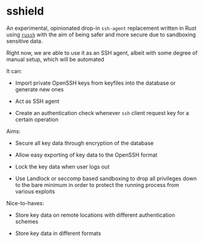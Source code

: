 # sshield

An experimental, opinionated drop-in `ssh-agent` replacement written in Rust using [`russh`](https://github.com/warp-tech/russh)
with the aim of being safer and more secure due to sandboxing sensitive data.

Right now, we are able to use it as an SSH agent, albeit with some degree of manual setup, 
which will be automated

It can:

- Import private OpenSSH keys from keyfiles into the database or generate new ones

- Act as SSH agent

- Create an authentication check whenever `ssh` client request key for a certain operation 

Aims:

- Secure all key data through encryption of the database

- Allow easy exporting of key data to the OpenSSH format

- Lock the key data when user logs out

- Use Landlock or seccomp based sandboxing to drop all privileges down to 
the bare minimum in order to protect the running process from various exploits

Nice-to-haves:

- Store key data on remote locations with different authentication schemes

- Store key data in different formats
